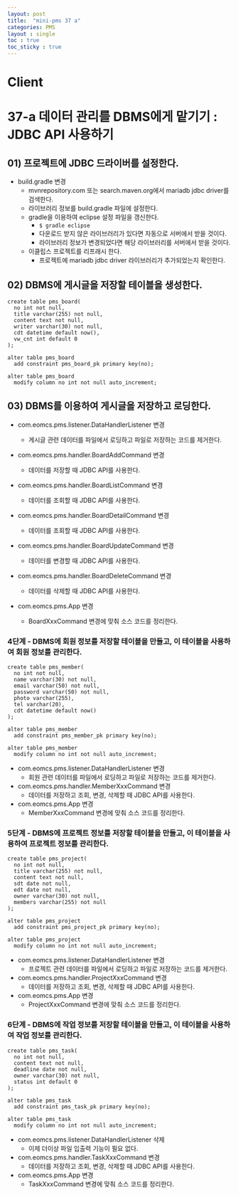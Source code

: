 ```yaml
---
layout: post
title:  "mini-pms 37 a"
categories: PMS
layout : single
toc : true 
toc_sticky : true
---
```


# Client

# 37-a 데이터 관리를 DBMS에게 맡기기 : JDBC API 사용하기

## 01) 프로젝트에 JDBC 드라이버를 설정한다.
- build.gradle 변경
    - mvnrepository.com 또는 search.maven.org에서 mariadb jdbc driver를 검색한다.
    - 라이브러리 정보를 build.gradle 파일에 설정한다.
    - gradle을 이용하여 eclipse 설정 파일을 갱신한다.
        - `$ gradle eclipse`
        - 다운로드 받지 않은 라이브러리가 있다면 자동으로 서버에서 받을 것이다.
        - 라이브러리 정보가 변경되었다면 해당 라이브러리를 서버에서 받을 것이다.
    - 이클립스 프로젝트를 리프래시 한다.
        - 프로젝트에 mariadb jdbc driver 라이브러리가 추가되었는지 확인한다.

## 02) DBMS에 게시글을 저장할 테이블을 생성한다.

```
create table pms_board(
  no int not null,
  title varchar(255) not null,
  content text not null,
  writer varchar(30) not null,
  cdt datetime default now(),
  vw_cnt int default 0
);

alter table pms_board
  add constraint pms_board_pk primary key(no);

alter table pms_board
  modify column no int not null auto_increment;

```

## 03) DBMS를 이용하여 게시글을 저장하고 로딩한다.
- com.eomcs.pms.listener.DataHandlerListener 변경
    - 게시글 관련 데이터를 파일에서 로딩하고 파일로 저장하는 코드를 제거한다.



- com.eomcs.pms.handler.BoardAddCommand 변경
    - 데이터를 저장할 때 JDBC API를 사용한다.



- com.eomcs.pms.handler.BoardListCommand 변경
    - 데이터를 조회할 때 JDBC API를 사용한다.



- com.eomcs.pms.handler.BoardDetailCommand 변경
    - 데이터를 조회할 때 JDBC API를 사용한다.



- com.eomcs.pms.handler.BoardUpdateCommand 변경
    - 데이터를 변경할 때 JDBC API를 사용한다.



- com.eomcs.pms.handler.BoardDeleteCommand 변경
    - 데이터를 삭제할 때 JDBC API를 사용한다.



- com.eomcs.pms.App 변경
    - BoardXxxCommand 변경에 맞춰 소스 코드를 정리한다.

### 4단계 - DBMS에 회원 정보를 저장할 테이블을 만들고, 이 테이블을 사용하여 회원 정보를 관리한다.

```
create table pms_member(
  no int not null,
  name varchar(30) not null,
  email varchar(50) not null,
  password varchar(50) not null,
  photo varchar(255),
  tel varchar(20),
  cdt datetime default now()
);

alter table pms_member
  add constraint pms_member_pk primary key(no);

alter table pms_member
  modify column no int not null auto_increment;
```

- com.eomcs.pms.listener.DataHandlerListener 변경
  - 회원 관련 데이터를 파일에서 로딩하고 파일로 저장하는 코드를 제거한다.
- com.eomcs.pms.handler.MemberXxxCommand 변경
  - 데이터를 저장하고 조회, 변경, 삭제할 때 JDBC API를 사용한다.
- com.eomcs.pms.App 변경
  - MemberXxxCommand 변경에 맞춰 소스 코드를 정리한다.

### 5단계 - DBMS에 프로젝트 정보를 저장할 테이블을 만들고, 이 테이블을 사용하여 프로젝트 정보를 관리한다.

```
create table pms_project(
  no int not null,
  title varchar(255) not null,
  content text not null,
  sdt date not null,
  edt date not null,
  owner varchar(30) not null,
  members varchar(255) not null
);

alter table pms_project
  add constraint pms_project_pk primary key(no);

alter table pms_project
  modify column no int not null auto_increment;
```

- com.eomcs.pms.listener.DataHandlerListener 변경
  - 프로젝트 관련 데이터를 파일에서 로딩하고 파일로 저장하는 코드를 제거한다.
- com.eomcs.pms.handler.ProjectXxxCommand 변경
  - 데이터를 저장하고 조회, 변경, 삭제할 때 JDBC API를 사용한다.
- com.eomcs.pms.App 변경
  - ProjectXxxCommand 변경에 맞춰 소스 코드를 정리한다.

### 6단계 - DBMS에 작업 정보를 저장할 테이블을 만들고, 이 테이블을 사용하여 작업 정보를 관리한다.

```
create table pms_task(
  no int not null,
  content text not null,
  deadline date not null,
  owner varchar(30) not null,
  status int default 0
);

alter table pms_task
  add constraint pms_task_pk primary key(no);

alter table pms_task
  modify column no int not null auto_increment;
```

- com.eomcs.pms.listener.DataHandlerListener 삭제
  - 이제 더이상 파일 입출력 기능이 필요 없다.
- com.eomcs.pms.handler.TaskXxxCommand 변경
  - 데이터를 저장하고 조회, 변경, 삭제할 때 JDBC API를 사용한다.
- com.eomcs.pms.App 변경
  - TaskXxxCommand 변경에 맞춰 소스 코드를 정리한다.